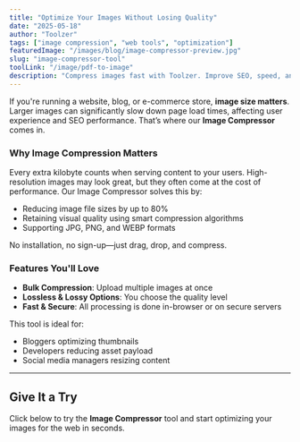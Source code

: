```yaml
---
title: "Optimize Your Images Without Losing Quality"
date: "2025-05-18"
author: "Toolzer"
tags: ["image compression", "web tools", "optimization"]
featuredImage: "/images/blog/image-compressor-preview.jpg"
slug: "image-compressor-tool"
toolLink: "/image/pdf-to-image"
description: "Compress images fast with Toolzer. Improve SEO, speed, and save space—no quality loss."
---
```


If you're running a website, blog, or e-commerce store, **image size matters**. Larger images can significantly slow down page load times, affecting user experience and SEO performance. That’s where our **Image Compressor** comes in.

### Why Image Compression Matters

Every extra kilobyte counts when serving content to your users. High-resolution images may look great, but they often come at the cost of performance. Our Image Compressor solves this by:

- Reducing image file sizes by up to 80%
- Retaining visual quality using smart compression algorithms
- Supporting JPG, PNG, and WEBP formats

No installation, no sign-up—just drag, drop, and compress.

### Features You'll Love

- **Bulk Compression**: Upload multiple images at once
- **Lossless & Lossy Options**: You choose the quality level
- **Fast & Secure**: All processing is done in-browser or on secure servers

This tool is ideal for:

- Bloggers optimizing thumbnails
- Developers reducing asset payload
- Social media managers resizing content

---

## Give It a Try

Click below to try the **Image Compressor** tool and start optimizing your images for the web in seconds.
